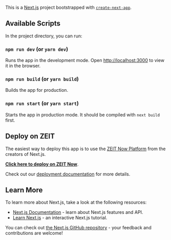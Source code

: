 This is a [Next.js](https://nextjs.org/) project bootstrapped with [`create-next-app`](https://github.com/zeit/next.js/tree/canary/packages/create-next-app).

## Available Scripts

In the project directory, you can run:

### `npm run dev` (or `yarn dev`)

Runs the app in the development mode. Open [http://localhost:3000](http://localhost:3000) to view it in the browser.

### `npm run build` (or `yarn build`)

Builds the app for production.

### `npm run start` (or `yarn start`)

Starts the app in production mode. It should be compiled with `next build` first.

## Deploy on ZEIT

The easiest way to deploy this app is to use the [ZEIT Now Platform](https://zeit.co/) from the creators of Next.js.

**[Click here to deploy on ZEIT Now](https://zeit.co/new?filter=next.js&utm_source=create-next-app&utm_medium=readme&utm_campaign=create-next-app)**.

Check out our [deployment documentation](https://nextjs.org/docs/deployment) for more details.

## Learn More

To learn more about Next.js, take a look at the following resources:

- [Next.js Documentation](https://nextjs.org/docs) - learn about Next.js features and API.
- [Learn Next.js](https://nextjs.org/learn) - an interactive Next.js tutorial.

You can check out [the Next.js GitHub repository](https://github.com/zeit/next.js/) - your feedback and contributions are welcome!
